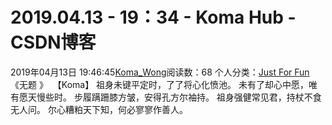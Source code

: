 # 2019.04.13 - 19：34 - Koma Hub - CSDN博客
2019年04月13日 19:46:45[Koma_Wong](https://me.csdn.net/Rong_Toa)阅读数：68
个人分类：[Just For Fun](https://blog.csdn.net/Rong_Toa/article/category/7589943)
《无题 》 
【Koma】
祖身未键平定时，了了将心化愤池。
未有了却心中愿，唯有愿天慢些时。
步履蹒跚膝方皱，安得孔方尔袖持。
祖身强健常见君，持杖不食无人问。
尔心糟粕天下知，何必寥寥作善人。

